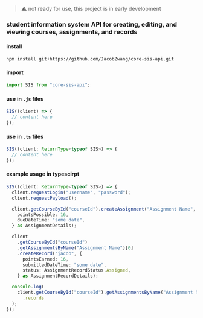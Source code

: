 > :warning: not ready for use, this project is in early development

### student information system API for creating, editing, and viewing courses, assignments, and records

#### install
```
npm install git+https://github.com/JacobZwang/core-sis-api.git
```

#### import
```ts
import SIS from "core-sis-api";
```

#### use in `.js` files
```js
SIS((client) => {
  // content here
});
```

#### use in `.ts` files
```ts
SIS((client: ReturnType<typeof SIS>) => {
  // content here
});
```


#### example usage in typescirpt
```ts
SIS((client: ReturnType<typeof SIS>) => {
  client.requestLogin("username", "password");
  client.requestPayload();

  client.getCourseById("courseId").createAssignment("Assignment Name", {
    pointsPossible: 16,
    dueDateTime: "some date",
  } as AssignmentDetails);

  client
    .getCourseById("courseId")
    .getAssignmentsByName("Assignment Name")[0]
    .createRecord("jacob", {
      pointsEarned: 16,
      submittedDateTime: "some date",
      status: AssignmentRecordStatus.Assigned,
    } as AssignmentRecordDetails);

  console.log(
    client.getCourseById("courseId").getAssignmentsByName("Assignment Name")[0]
      .records
  );
});
```
